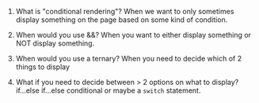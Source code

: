 1. What is "conditional rendering"?
When we want to only sometimes display something on the page
based on some kind of condition.


2. When would you use &&?
When you want to either display something or NOT display something.


3. When would you use a ternary?
When you need to decide which of 2 things to display


4. What if you need to decide between > 2 options on
   what to display?
if...else if...else conditional or maybe a `switch` statement.
